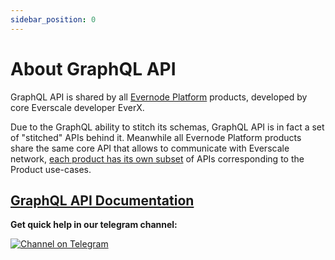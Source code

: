 ```yaml
---
sidebar_position: 0
---
```


# About GraphQL API

GraphQL API is shared by all [Evernode Platform](https://docs.everos.dev/evernode-platform) products, developed by
core Everscale developer EverX. 

Due to the GraphQL ability to stitch its schemas, GraphQL API is in fact a set of "stitched" APIs behind it. Meanwhile all Evernode Platform products share the same core API that allows to communicate with Everscale network, [each product has its own subset](https://docs.everos.dev/evernode-platform/products/functionality-comparison) of APIs corresponding to the Product use-cases.  

## [GraphQL API Documentation](https://docs.everos.dev/ever-sdk/reference/ever-os-api)


**Get quick help in our telegram channel:**

[![Channel on Telegram](https://img.shields.io/badge/chat-on%20telegram-9cf.svg)](https://t.me/ever_sdk)

